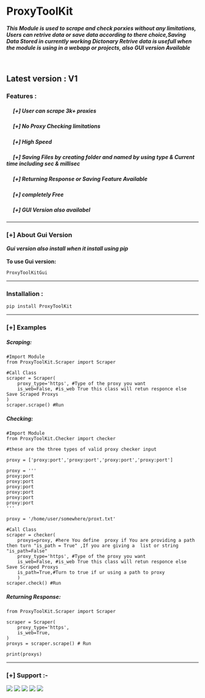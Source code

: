 # ProxyToolKit 
***This Module is used to scrape and check porxies without any limitations, Users can retrive data or save data according to there choice,Saving Data Stored in currently working Dictonary Retrive data is usefull when the module is using in a webapp or projects, also GUI version Available***

<br>


## Latest version : V1 <br>

### Features : <br>
##### &emsp; [+]  User can scrape 3k+ proxies<br>
##### &emsp; [+]  No Proxy Checking limitations<br>
##### &emsp; [+]  High Speed <br>
##### &emsp; [+]  Saving Files by creating folder and named by using type & Current time including sec & millisec <br>
##### &emsp; [+]  Returning Response or Saving Feature Available<br>
##### &emsp; [+]  completely Free <br>
##### &emsp; [+]  GUI Version also availabel <br>

***
### [+] About Gui Version <br>
***Gui version also install when it install using pip***<br><br>
**To use Gui version:**<br>
```
ProxyToolKitGui
```

***

### Installalion : <br>
``` 
pip install ProxyToolKit
```
***
### [+] Examples <br>

##### Scraping: 

```
#Import Module
from ProxyToolKit.Scraper import Scraper

#Call Class 
scraper = Scraper(
    proxy_type='https', #Type of the proxy you want 
    is_web=False, #is_web True this class will retun responce else Save Scraped Proxys
)
scraper.scrape() #Run 

``` 

##### Checking: 
```
#Import Module
from ProxyToolKit.Checker import checker

#these are the three types of valid proxy checker input

proxy = ['proxy:port','proxy:port','proxy:port','proxy:port'] 

proxy = '''
proxy:port
proxy:port
proxy:port
proxy:port
proxy:port
proxy:port
'''

proxy = '/home/user/somewhere/proxt.txt'

#Call Class 
scraper = checker(
    proxys=proxy, #here You define  proxy if You are providing a path then turn "is_path = True" ,If you are giving a  list or string "is_path=False"
    proxy_type='https', #Type of the proxy you want 
    is_web=False, #is_web True this class will retun responce else Save Scraped Proxys
    is_path=True,#Turn to true if ur using a path to proxy
    )
scraper.check() #Run 

```
##### Returning Response: 
```
from ProxyToolKit.Scraper import Scraper

scraper = Scraper(
    proxy_type='https',
    is_web=True, 
)
proxys = scraper.scrape() # Run 

print(proxys)

```
***

### [+] Support :-

<a href="https://t.me/https://t.me/CodingWithDevil_yt"><img src="https://img.shields.io/badge/telegram-D14836?color=2CA5E0&style=for-the-badge&logo=telegram&logoColor=white"></a>
<a href="https://www.instagram.com/the_el_cucuy/l"><img src="https://img.shields.io/badge/instagram-%23E4405F.svg?&style=for-the-badge&logo=instagram&logoColor=white"></a>
<a href="https://www.youtube.com/c/codingwithdevil"><img src="https://img.shields.io/youtube/channel/subscribers/UCnKlznTEohj_PCw9cuxy8Zg?style=social"></a>
<a href="https://t.me/CodingWithDevil"><img src="https://img.shields.io/badge/Telegram-Group-blue"></a>
<a href="https://t.me/Codingwithdevil_group_chat"><img src="https://img.shields.io/badge/Telegram-Group%20Chat-blue"></a>



